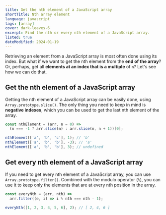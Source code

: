 ```yaml
---
title: Get the nth element of a JavaScript array
shortTitle: Nth array element
language: javascript
tags: [array]
cover: dark-leaves-6
excerpt: Find the nth or every nth element of a JavaScript array.
listed: true
dateModified: 2024-01-19
---
```


Retrieving an element from a JavaScript array is most often done using its index. But what if we want to get the nth element from the **end of the array**? Or, perhaps, get all **elements at an index that is a multiple** of `n`? Let's see how we can do that.

## Get the nth element of a JavaScript array

Getting the nth element of a JavaScript array can be easily done, using `Array.prototype.slice()`. The only thing you need to keep in mind is **negative indexes**, which you can be used to get the last nth element of the array.

```js
const nthElement = (arr, n = 0) =>
  (n === -1 ? arr.slice(n) : arr.slice(n, n + 1))[0];

nthElement(['a', 'b', 'c'], 1); // 'b'
nthElement(['a', 'b', 'b'], -3); // 'a'
nthElement(['a', 'b', 'b'], 3); // undefined
```

## Get every nth element of a JavaScript array

If you need to get every nth element of a JavaScript array, you can use `Array.prototype.filter()`. Combined with the modulo operator (`%`), you can use it to keep only the elements that are at every nth position in the array.

```js
const everyNth = (arr, nth) =>
  arr.filter((e, i) => i % nth === nth - 1);

everyNth([1, 2, 3, 4, 5, 6], 2); // [ 2, 4, 6 ]
```
